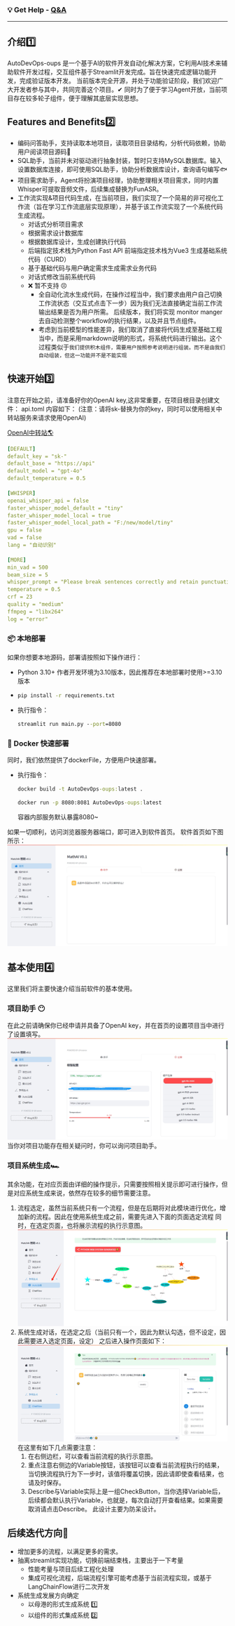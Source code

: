 

### 💡 Get Help - [Q&A](https://gitee.com/Huterox/auto-dev-ops-oups/issues)

<hr/>

## 介绍1️⃣

AutoDevOps-oups 是一个基于AI的软件开发自动化解决方案，它利用AI技术来辅助软件开发过程，交互组件基于Streamlit开发完成。旨在快速完成逻辑功能开发，完成验证版本开发。
当前版本完全开源，并处于功能验证阶段，我们欢迎广大开发者参与其中，共同完善这个项目。✔ 同时为了便于学习Agent开放，当前项目存在较多轮子组件，便于理解其底层实现思想。


## Features and Benefits2️⃣

- 编码问答助手，支持读取本地项目，读取项目目录结构，分析代码依赖，协助用户阅读项目源码🍳
- SQL助手，当前并未对驱动进行抽象封装，暂时只支持MySQL数据库。输入设置数据库连接，即可使用SQL助手，协助分析数据库设计，查询语句编写🐟
- 项目需求助手，Agent将扮演项目经理，协助整理相关项目需求，同时内置Whisper可提取音频文件，后续集成替换为FunASR。
- 工作流实现&项目代码生成，在当前项目，我们实现了一个简易的非可视化工作流（旨在学习工作流底层实现原理），并基于该工作流实现了一个系统代码生成流程。
  - 对话式分析项目需求
  - 根据需求设计数据库
  - 根据数据库设计，生成创建执行代码
  - 后端指定技术栈为Python Fast API 前端指定技术栈为Vue3 生成基础系统代码（CURD）
  - 基于基础代码与用户确定需求生成需求业务代码
  - 对话式修改当前系统代码
  - ❌ 暂不支持 😣
    - 全自动化流水生成代码，在操作过程当中，我们要求由用户自己切换工作流状态（交互式点击下一步）因为我们无法直接确定当前工作流输出结果是否为用户所需。
      后续版本，我们将实现 monitor manger 去自动检测整个workflow的执行结果，以及并且节点组件。
    - 考虑到当前模型的性能差异，我们取消了直接将代码生成至基础工程当中，而是采用markdown说明的形式，将系统代码进行输出。这个过程类似于`我们提供积木组件，需要用户按照参考说明进行组装。而不是由我们自动组装，但这一功能并不是不能实现`
    
    
## 快速开始3️⃣

注意在开始之前，请准备好你的OpenAI key,这非常重要，在项目根目录创建文件：
api.toml
内容如下：
(注意：请将sk-替换为你的key，同时可以使用相关中转站服务来请求使用OpenAI)

[OpenAI中转站🌎](https://api.v3.cm/register?aff=Z9EP)


```yaml
[DEFAULT]
default_key = "sk-"
default_base = "https://api"
default_model = "gpt-4o"
default_temperature = 0.5

[WHISPER]
openai_whisper_api = false
faster_whisper_model_default = "tiny"
faster_whisper_model_local = true
faster_whisper_model_local_path = "F:/new/model/tiny"
gpu = false
vad = false
lang = "自动识别"

[MORE]
min_vad = 500
beam_size = 5
whisper_prompt = "Please break sentences correctly and retain punctuation."
temperature = 0.5
crf = 23
quality = "medium"
ffmpeg = "libx264"
log = "error"

```

### 📦 本地部署

如果你想要本地源码，部署请按照如下操作进行：
- Python 3.10+ 作者开发环境为3.10版本，因此推荐在本地部署时使用>=3.10版本
- ```cmd
  pip install -r requirements.txt
   ```
- 执行指令：

  ```cmd
  streamlit run main.py --port=8080
  ```

### 🚀 Docker 快速部署
同时，我们依然提供了dockerFile，方便用户快速部署。
- 执行指令：

  ```cmd
  docker build -t AutoDevOps-oups:latest .
  ```

  ```cmd
  docker run -p 8080:8081 AutoDevOps-oups:latest
  ```
  容器内部服务默认暴露8080~
  
如果一切顺利，访问浏览器服务器端口，即可进入到软件首页。
软件首页如下图所示：
![在这里插入图片描述](files/20240807095751.png)

## 基本使用4️⃣
这里我们将主要快速介绍当前软件的基本使用。
### 项目助手 😶
在此之前请确保你已经申请并具备了OpenAI key，并在首页的设置项目当中进行了设置填写。
![在这里插入图片描述](files/02.png)
当你对项目功能存在相关疑问时，你可以询问项目助手。

### 项目系统生成🏎
其余功能，在对应页面由详细的操作提示，只需要按照相关提示即可进行操作，但是对应系统生成来说，依然存在较多的细节需要注意。
1. 流程选定，虽然当前系统只有一个流程，但是在后期将对此模块进行优化，增加新的流程。因此在使用系统生成之前，需要先进入下面的页面选定流程
    同时，在选定页面，也将展示流程的执行示意图。
    ![在这里插入图片描述](files/03.png) 
2. 系统生成对话，在选定之后（当前只有一个，因此为默认勾选，但不设定，因此需要进入选定页面，设定）
    之后进入操作页面如下：
    ![在这里插入图片描述](files/4.png)
    在这里有如下几点需要注意：
   1. 在右侧边栏，可以查看当前流程的执行示意图。
   2. 重点注意右侧边的Variable按钮，该按钮可以查看当前流程执行的结果，当切换流程执行为下一步时，该值将覆盖切换，因此请即使查看结果，也请及时保存。
   3. Describe与Variable实际上是一组CheckButton，当你选择Variable后，后续都会默认执行Variable，也就是，每次自动打开查看结果。如果需要取消请点击Describe。
      此设计主要为防呆设计。

## 后续迭代方向💫
- 增加更多的流程，以满足更多的需求。
- 抽离streamlit实现功能，切换前端结束栈，主要出于一下考量
  - 性能考量与项目后续工程化处理
  - 集成可视化流程，后端流程引擎可能考虑基于当前流程实现，或基于LangChainFlow进行二次开发
- 系统生成发展方向确定
  - 以母港的形式生成系统 1️⃣
  - 以组件的形式集成系统 2️⃣